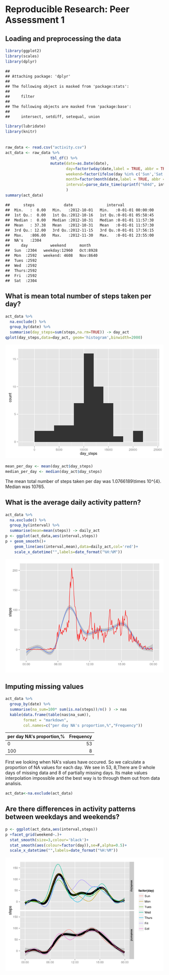 # Reproducible Research: Peer Assessment 1


## Loading and preprocessing the data

```r
library(ggplot2)
library(scales)
library(dplyr)
```

```
## 
## Attaching package: 'dplyr'
## 
## The following object is masked from 'package:stats':
## 
##     filter
## 
## The following objects are masked from 'package:base':
## 
##     intersect, setdiff, setequal, union
```

```r
library(lubridate)
library(knitr)


raw_data <- read.csv("activity.csv")
act_data <- raw_data %>%
                    tbl_df() %>%
                    mutate(date=as.Date(date),
                           day=factor(wday(date,label = TRUE, abbr = TRUE)),
                           weekend=factor(ifelse(day %in% c('Sun','Sat'),'weekend','weekday')),
                           month=factor(month(date,label = TRUE, abbr = TRUE)),
                           interval=parse_date_time(sprintf("%04d", interval),'hM') #convert intervals to time
                           ) 
summary(act_data)
```

```
##      steps             date               interval               
##  Min.   :  0.00   Min.   :2012-10-01   Min.   :0-01-01 00:00:00  
##  1st Qu.:  0.00   1st Qu.:2012-10-16   1st Qu.:0-01-01 05:58:45  
##  Median :  0.00   Median :2012-10-31   Median :0-01-01 11:57:30  
##  Mean   : 37.38   Mean   :2012-10-31   Mean   :0-01-01 11:57:30  
##  3rd Qu.: 12.00   3rd Qu.:2012-11-15   3rd Qu.:0-01-01 17:56:15  
##  Max.   :806.00   Max.   :2012-11-30   Max.   :0-01-01 23:55:00  
##  NA's   :2304                                                    
##     day          weekend      month     
##  Sun  :2304   weekday:12960   Oct:8928  
##  Mon  :2592   weekend: 4608   Nov:8640  
##  Tues :2592                             
##  Wed  :2592                             
##  Thurs:2592                             
##  Fri  :2592                             
##  Sat  :2304
```


## What is mean total number of steps taken per day?

```r
act_data %>%
  na.exclude() %>%
  group_by(date) %>%
  summarise(day_steps=sum(steps,na.rm=TRUE)) -> day_act
qplot(day_steps,data=day_act, geom='histogram',binwidth=2000)
```

![](PA1_template_files/figure-html/unnamed-chunk-2-1.png) 

```r
mean_per_day <- mean(day_act$day_steps)
median_per_day <- median(day_act$day_steps)
```

The mean total number of steps taken per day was 1.0766189\times 10^{4}. Median was 10765.


## What is the average daily activity pattern?

```r
act_data %>%
  na.exclude() %>%
  group_by(interval) %>%
  summarise(mean=mean(steps)) -> daily_act
p <- ggplot(act_data,aes(interval,steps))
p + geom_smooth()+
    geom_line(aes(interval,mean),data=daily_act,col='red')+
    scale_x_datetime("",labels=date_format("%H:%M"))
```

![](PA1_template_files/figure-html/unnamed-chunk-3-1.png) 

## Imputing missing values

```r
act_data %>%
  group_by(date) %>%
  summarise(na_sum=100* sum(is.na(steps))/n() ) -> nas
  kable(data.frame(table(nas$na_sum)),
        format = "markdown",
        col.names=c("per day NA's proportion,%","Frequency"))
```



|per day NA's proportion,% | Frequency|
|:-------------------------|---------:|
|0                         |        53|
|100                       |         8|

First we looking when NA's values have occured. So we calculate a proportion of NA values for each day. We see in 53, 8,There are 0 whole days of missing data and 8 of partially missing days. Its make values interpolation impossible and the best way is to through them out from data analisis.


```r
act_data<-na.exclude(act_data)
```



## Are there differences in activity patterns between weekdays and weekends?

```r
p <- ggplot(act_data,aes(interval,steps))
p +facet_grid(weekend~.)+
  stat_smooth(size=3,colour='black')+
  stat_smooth(aes(colour=factor(day)),se=F,alpha=0.5)+
  scale_x_datetime("",labels=date_format("%H:%M"))
```

![](PA1_template_files/figure-html/unnamed-chunk-6-1.png) 

